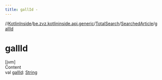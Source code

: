 ```yaml
---
title: gallId -
---
```

//[KotlinInside](../../../index.md)/[be.zvz.kotlininside.api.generic](../../index.md)/[TotalSearch](../index.md)/[SearchedArticle](index.md)/[gallId](gall-id.md)



# gallId  
[jvm]  
Content  
val [gallId](gall-id.md): [String](https://kotlinlang.org/api/latest/jvm/stdlib/kotlin/-string/index.html)  



